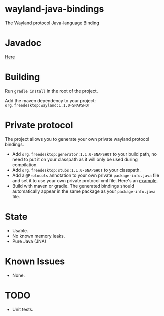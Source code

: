 wayland-java-bindings
=====================

The Wayland protocol Java-language Binding

Javadoc
=======
[Here](http://zubnix.github.io/wayland-java-bindings/)

Building
========
Run `gradle install` in the root of the project.

Add the maven dependency to your project: `org.freedesktop:wayland:1.1.0-SNAPSHOT`

Private protocol
================
The project allows you to generate your own private wayland protocol bindings.
 - Add `org.freedesktop:generator:1.1.0-SNAPSHOT` to your build path, no need to put it on your classpath as it will only be used during compilation.
 - Add `org.freedesktop:stubs:1.1.0-SNAPSHOT` to your classpath.
 - Add a `@Protocols` annotation to your own private `package-info.java` file and set it to use your own private protocol xml file. Here's an [example](wayland/src/main/java/org/freedesktop/wayland/package-info.java).
 - Build with maven or gradle. The generated bindings should automatically appear in the same package as your `package-info.java` file.

State
=====
 - Usable. 
 - No known memory leaks.
 - Pure Java (JNA)

Known Issues
============
 - None.

TODO
====
 - Unit tests.

